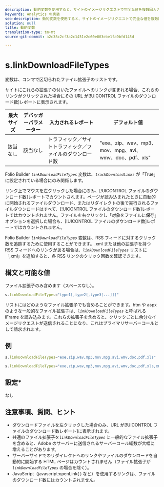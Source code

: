 ```yaml
---
description: 動的変数を使用すると、サイトのイメージリクエストで完全な値を複数回入力することなく、ある変数の値を別の変数にコピーできます。
keywords: Analytics の実装
seo-description: 動的変数を使用すると、サイトのイメージリクエストで完全な値を複数回入力することなく、ある変数の値を別の変数にコピーできます。
solution: null
title: 動的変数
translation-type: tm+mt
source-git-commit: a2c38c2cf3a2c1451e2c60e003ebe1fa9bfd145d

---
```



# s.linkDownloadFileTypes

 変数は、コンマで区切られたファイル拡張子のリストです。

サイトにこれらの拡張子の付いたファイルへのリンクが含まれる場合、これらのリンクがクリックされた場合にその URL が[!UICONTROL ファイルのダウンロード数]レポートに表示されます。

| 最大サイズ | デバッガーパラメーター | 入力されるレポート | デフォルト値 |
|--- |--- |--- |--- |
| 該当なし | 該当なし | トラフィック／サイトトラフィック／ファイルのダウンロード数 | "exe、zip、wav、mp3、mov、mpg、avi、wmv、doc、pdf、xls" |

Folio Builder *`linkDownloadFileTypes`* 変数は、*`trackDownloadLinks`* が「True」に設定されている場合にのみ関係します。

リンク上でマウスを左クリックした場合にのみ、[!UICONTROL ファイルのダウンロード数]レポートでカウントされます。ページが読み込まれたときに自動的に開始されるファイルダウンロード、またはリダイレクトの後で実行されるファイルダウンロードはすべて、[!UICONTROL ファイルのダウンロード数]レポートではカウントされません。ファイルを右クリックし「対象をファイルに保存」オプションを選択した場合も、[!UICONTROL ファイルのダウンロード数]レポートではカウントされません。

Folio Builder *`linkDownloadFileTypes`* 変数は、RSS フィードに対するクリック数を追跡するために使用することができます。.xml または他の拡張子を持つ RSS フィードへのリンクがある場合は、*`linkDownloadFileTypes`* リストに「,xml」を追加すると、各 RSS リンクのクリック回数を確認できます。

## 構文と可能な値

ファイル拡張子のみ含めます（スペースなし）。

```js
s.linkDownloadFileTypes="type1[,type2[,type3[...]]]"
```

リストにはどのようなファイル拡張子でも含めることができます。htm や aspx のような一般的なファイル拡張子は、*`linkDownloadFileTypes`* と呼ばれる iFrame を読み込みます。これらの拡張子を含めると、クリックごとに余分なイメージリクエストが送信されることになり、これはプライマリサーバーコールとして請求されます。

## 例

```js
s.linkDownloadFileTypes="exe,zip,wav,mp3,mov,mpg,avi,wmv,doc,pdf,xls"
```

```js
s.linkDownloadFileTypes="exe,zip,wav,mp3,mov,mpg,avi,wmv,doc,pdf,xls,xml"
```

## 設定*

なし

## 注意事項、質問、ヒント

* ダウンロードファイルを左クリックした場合のみ、URL が[!UICONTROL ファイルのダウンロード数レポート]に表示されます。
* 共通のファイル拡張子を&#x200B;*`linkDownloadFileTypes`* に一般的なファイル拡張子を含めると、Adobe のサーバーに送信されるサーバーコール総数が大幅に増えることがあります。
* サーバーサイドでのリダイレクトへのリンクやファイルのダウンロードを自動的に開始する HTML ページはカウントされません（ファイル拡張子が *`linkDownloadFileTypes`* の場合を除く）。
* JavaScript（javascript:openLink( ) など）を使用するリンクは、ファイルのダウンロード数にはカウントされません。